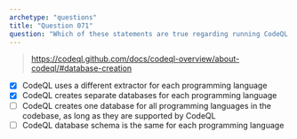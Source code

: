 ```yaml
---
archetype: "questions"
title: "Question 071"
question: "Which of these statements are true regarding running CodeQL analysis on codebases with multiple programming languages? (Choose two.)"
---
```


> https://codeql.github.com/docs/codeql-overview/about-codeql/#database-creation
- [x] CodeQL uses a different extractor for each programming language
- [x] CodeQL creates separate databases for each programming language
- [ ] CodeQL creates one database for all programming languages in the codebase, as long as they are supported by CodeQL
- [ ] CodeQL database schema is the same for each programming language

